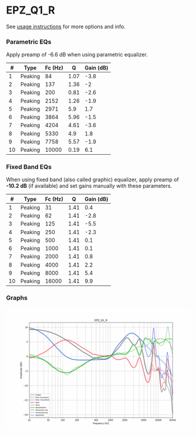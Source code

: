 # EPZ_Q1_R
See [usage instructions](https://github.com/jaakkopasanen/AutoEq#usage) for more options and info.

### Parametric EQs
Apply preamp of -6.6 dB when using parametric equalizer.

|   # | Type    |   Fc (Hz) |    Q |   Gain (dB) |
|-----|---------|-----------|------|-------------|
|   1 | Peaking |        84 | 1.07 |        -3.8 |
|   2 | Peaking |       137 | 1.36 |        -2   |
|   3 | Peaking |       200 | 0.81 |        -2.6 |
|   4 | Peaking |      2152 | 1.26 |        -1.9 |
|   5 | Peaking |      2971 | 5.9  |         1.7 |
|   6 | Peaking |      3864 | 5.96 |        -1.5 |
|   7 | Peaking |      4204 | 4.61 |        -3.6 |
|   8 | Peaking |      5330 | 4.9  |         1.8 |
|   9 | Peaking |      7758 | 5.57 |        -1.9 |
|  10 | Peaking |     10000 | 0.19 |         6.1 |

### Fixed Band EQs
When using fixed band (also called graphic) equalizer, apply preamp of **-10.2 dB** (if available) and set gains manually with these parameters.

|   # | Type    |   Fc (Hz) |    Q |   Gain (dB) |
|-----|---------|-----------|------|-------------|
|   1 | Peaking |        31 | 1.41 |         0.4 |
|   2 | Peaking |        62 | 1.41 |        -2.8 |
|   3 | Peaking |       125 | 1.41 |        -5.5 |
|   4 | Peaking |       250 | 1.41 |        -2.3 |
|   5 | Peaking |       500 | 1.41 |         0.1 |
|   6 | Peaking |      1000 | 1.41 |         0.1 |
|   7 | Peaking |      2000 | 1.41 |         0.8 |
|   8 | Peaking |      4000 | 1.41 |         2.2 |
|   9 | Peaking |      8000 | 1.41 |         5.4 |
|  10 | Peaking |     16000 | 1.41 |         9.9 |

### Graphs
![](./EPZ_Q1_R.png)
